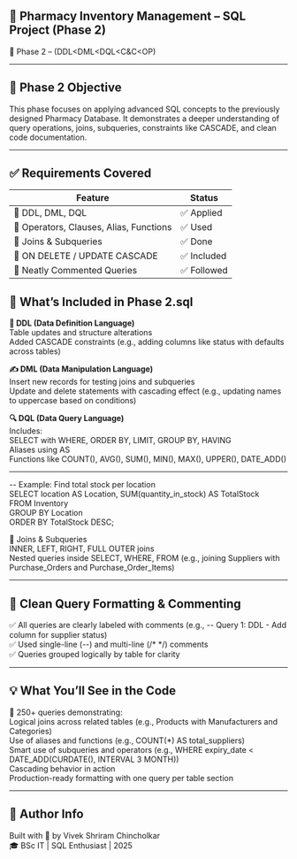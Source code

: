 🧠 Pharmacy Inventory Management – SQL Project (Phase 2)  
--
📆 Phase 2 – (DDL<DML<DQL<C&C<OP) 
___
📌 Phase 2 Objective 
--
This phase focuses on applying advanced SQL concepts to the previously designed Pharmacy Database. It demonstrates a deeper understanding of query operations, joins, subqueries, constraints like CASCADE, and clean code documentation.  
___
✅ Requirements Covered  
--
Feature | Status  
--- | ---  
🔹 DDL, DML, DQL | ✅ Applied  
🔹 Operators, Clauses, Alias, Functions | ✅ Used  
🔹 Joins & Subqueries | ✅ Done  
🔹 ON DELETE / UPDATE CASCADE | ✅ Included  
🔹 Neatly Commented Queries | ✅ Followed 

🧠 What’s Included in Phase 2.sql  
--
**🔨 DDL (Data Definition Language)**    
Table updates and structure alterations  
Added CASCADE constraints (e.g., adding columns like status with defaults across tables)  

**✍️ DML (Data Manipulation Language)**  
Insert new records for testing joins and subqueries  
Update and delete statements with cascading effect (e.g., updating names to uppercase based on conditions)  

**🔍 DQL (Data Query Language)**   
Includes:  
SELECT with WHERE, ORDER BY, LIMIT, GROUP BY, HAVING  
Aliases using AS  
Functions like COUNT(), AVG(), SUM(), MIN(), MAX(), UPPER(), DATE_ADD()  
___
-- Example: Find total stock per location  
SELECT location AS Location, SUM(quantity_in_stock) AS TotalStock  
FROM Inventory  
GROUP BY Location  
ORDER BY TotalStock DESC;  

🔗 Joins & Subqueries  
INNER, LEFT, RIGHT, FULL OUTER joins  
Nested queries inside SELECT, WHERE, FROM (e.g., joining Suppliers with Purchase_Orders and Purchase_Order_Items)  
___
🧼 Clean Query Formatting & Commenting  
--
✅ All queries are clearly labeled with comments (e.g., -- Query 1: DDL - Add column for supplier status)  
✅ Used single-line (--) and multi-line (/* */) comments  
✅ Queries grouped logically by table for clarity  
___
💡 What You’ll See in the Code  
--
📌 250+ queries demonstrating:  
Logical joins across related tables (e.g., Products with Manufacturers and Categories)  
Use of aliases and functions (e.g., COUNT(*) AS total_suppliers)  
Smart use of subqueries and operators (e.g., WHERE expiry_date < DATE_ADD(CURDATE(), INTERVAL 3 MONTH))  
Cascading behavior in action  
Production-ready formatting with one query per table section  
___
🙌 Author Info  
--
Built with 💙 by Vivek Shriram Chincholkar  
🎓 BSc IT | SQL Enthusiast | 2025
